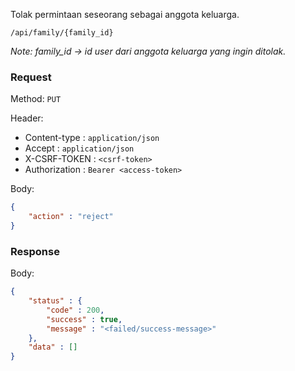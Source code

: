 Tolak permintaan seseorang sebagai anggota keluarga.

```
/api/family/{family_id}
```

*Note: family_id -> id user dari anggota keluarga yang ingin ditolak.*
### Request

Method: ``PUT``

Header:
- Content-type : ``application/json``
- Accept : ``application/json``
- X-CSRF-TOKEN : ``<csrf-token>``
- Authorization : ``Bearer <access-token>``

Body: 
```json
{
	"action" : "reject"
}
```

### Response

Body: 
```json
{
	"status" : {
		"code" : 200,
		"success" : true,
		"message" : "<failed/success-message>"
	},
	"data" : []
}
```

